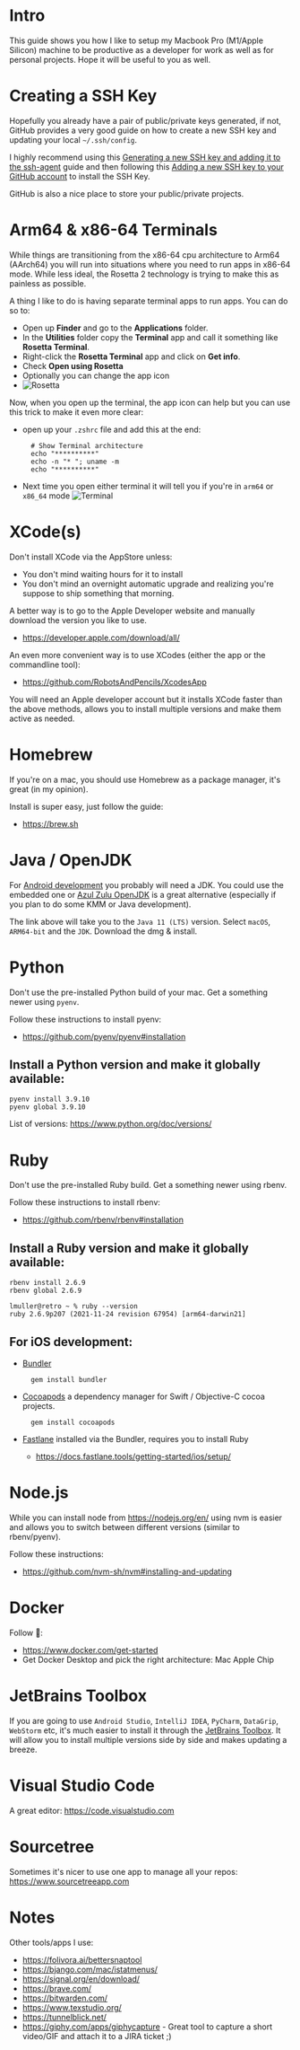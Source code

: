 # Intro

This guide shows you how I like to setup my Macbook Pro (M1/Apple Silicon) machine to be productive as a developer for work as well as for personal projects. Hope it will be useful to you as well.

# Creating a SSH Key

Hopefully you already have a pair of public/private keys generated, if not, GitHub provides a very good guide on how to create a new SSH key and updating your local `~/.ssh/config`.

I highly recommend using this [Generating a new SSH key and adding it to the ssh-agent](https://docs.github.com/en/authentication/connecting-to-github-with-ssh/generating-a-new-ssh-key-and-adding-it-to-the-ssh-agent) guide and then following this [Adding a new SSH key to your GitHub account](https://docs.github.com/en/authentication/connecting-to-github-with-ssh/adding-a-new-ssh-key-to-your-github-account) to install the SSH Key.

GitHub is also a nice place to store your public/private projects.

# Arm64 & x86-64 Terminals

While things are transitioning from the x86-64 cpu architecture to Arm64 (AArch64) you will run into situations where you need to run apps in x86-64 mode. While less ideal, the Rosetta 2 technology is trying to make this as painless as possible.

A thing I like to do is having separate terminal apps to run apps. You can do so to:
- Open up **Finder** and go to the **Applications** folder.
- In the **Utilities** folder copy the **Terminal** app and call it something like **Rosetta Terminal**.
- Right-click the **Rosetta Terminal** app and click on **Get info**.
- Check **Open using Rosetta**
- Optionally you can change the app icon
- ![Rosetta](./images/rosetta.png)

Now, when you open up the terminal, the app icon can help but you can use this trick to make it even more clear:
- open up your `.zshrc` file and add this at the end:

        # Show Terminal architecture
        echo "**********"
        echo -n "* "; uname -m
        echo "**********"

- Next time you open either terminal it will tell you if you're in `arm64` or `x86_64` mode ![Terminal](./images/terminal.png)

# XCode(s)

Don't install XCode via the AppStore unless:

* You don't mind waiting hours for it to install
* You don't mind an overnight automatic upgrade and realizing you're suppose to ship something that morning.

A better way is to go to the Apple Developer website and manually download the version you like to use.
* https://developer.apple.com/download/all/

An even more convenient way is to use XCodes (either the app or the commandline tool):
* https://github.com/RobotsAndPencils/XcodesApp

You will need an Apple developer account but it installs XCode faster than the above methods, allows you to install multiple versions and make them active as needed.

# Homebrew

If you're on a mac, you should use Homebrew as a package manager, it's great (in my opinion).

Install is super easy, just follow the guide:
* https://brew.sh

# Java / OpenJDK

For [Android development](https://developer.android.com/) you probably will need a JDK. You could use the embedded one or [Azul Zulu OpenJDK](https://www.azul.com/downloads/?version=java-11-lts&os=macos&package=jdk) is a great alternative (especially if you plan to do some KMM or Java development).

The link above will take you to the `Java 11 (LTS)` version. Select `macOS`, `ARM64-bit` and the `JDK`. Download the dmg & install.

# Python

Don't use the pre-installed Python build of your mac. Get a something newer using `pyenv`.

Follow these instructions to install pyenv: 
* https://github.com/pyenv/pyenv#installation

## Install a Python version and make it globally available:

    pyenv install 3.9.10
    pyenv global 3.9.10

List of versions: https://www.python.org/doc/versions/

# Ruby

Don't use the pre-installed Ruby build. Get a something newer using rbenv. 

Follow these instructions to install rbenv: 
* https://github.com/rbenv/rbenv#installation

## Install a Ruby version and make it globally available:

    rbenv install 2.6.9
    rbenv global 2.6.9

    lmuller@retro ~ % ruby --version
    ruby 2.6.9p207 (2021-11-24 revision 67954) [arm64-darwin21]

## For iOS development:

* [Bundler](https://bundler.io/)

        gem install bundler

* [Cocoapods](https://cocoapods.org/) a dependency manager for Swift / Objective-C cocoa projects.

        gem install cocoapods

* [Fastlane](https://fastlane.tools/) installed via the Bundler, requires you to install Ruby
    * https://docs.fastlane.tools/getting-started/ios/setup/

# Node.js

While you can install node from https://nodejs.org/en/ using nvm is easier and allows you to switch between different versions (similar to rbenv/pyenv).

Follow these instructions: 
* https://github.com/nvm-sh/nvm#installing-and-updating

# Docker

Follow 🐳: 
* https://www.docker.com/get-started
* Get Docker Desktop and pick the right architecture: Mac Apple Chip

# JetBrains Toolbox

If you are going to use `Android Studio`, `IntelliJ IDEA`, `PyCharm`, `DataGrip`, `WebStorm` etc, it's much easier to install it through the [JetBrains Toolbox](https://www.jetbrains.com/toolbox-app/). It will allow you to install multiple versions side by side and makes updating a breeze.

# Visual Studio Code

A great editor: https://code.visualstudio.com

# Sourcetree

Sometimes it's nicer to use one app to manage all your repos: https://www.sourcetreeapp.com

# Notes

Other tools/apps I use:
* https://folivora.ai/bettersnaptool
* https://bjango.com/mac/istatmenus/
* https://signal.org/en/download/
* https://brave.com/
* https://bitwarden.com/
* https://www.texstudio.org/
* https://tunnelblick.net/
* https://giphy.com/apps/giphycapture - Great tool to capture a short video/GIF and attach it to a JIRA ticket ;)